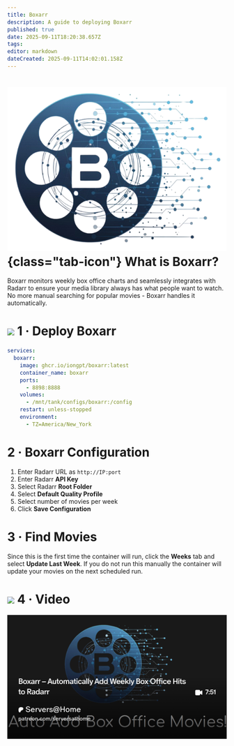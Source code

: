 ```yaml
---
title: Boxarr
description: A guide to deploying Boxarr
published: true
date: 2025-09-11T18:20:38.657Z
tags: 
editor: markdown
dateCreated: 2025-09-11T14:02:01.158Z
---
```


# ![](/boxarr.png){class="tab-icon"} What is Boxarr?

Boxarr monitors weekly box office charts and seamlessly integrates with Radarr to ensure your media library always has what people want to watch. No more manual searching for popular movies - Boxarr handles it automatically.

# <img src="/docker.png" class="tab-icon"> 1 · Deploy Boxarr
```yaml
services:
  boxarr:
    image: ghcr.io/iongpt/boxarr:latest
    container_name: boxarr
    ports:
      - 8898:8888
    volumes:
      - /mnt/tank/configs/boxarr:/config
    restart: unless-stopped
    environment:
      - TZ=America/New_York
```

# 2 · Boxarr Configuration
1. Enter Radarr URL as `http://IP:port`
1. Enter Radarr **API Key**
1. Select Radarr **Root Folder**
1. Select **Default Quality Profile**
1. Select number of movies per week
1. Click **Save Configuration**

# 3 · Find Movies

Since this is the first time the container will run, click the **Weeks** tab and select **Update Last Week**. If you do not run this manually the container will update your movies on the next scheduled run.

# <img src="/patreon-light.png" class="tab-icon"> 4 · Video
[![](/2025-09-11-boxarr--automatically-add-weekl-promo-card.png)](https://www.patreon.com/posts/boxarr-add-box-138680972)